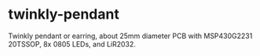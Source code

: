twinkly-pendant
===============

Twinkly pendant or earring, about 25mm diameter PCB with MSP430G2231 20TSSOP, 8x 0805 LEDs, and LiR2032.
